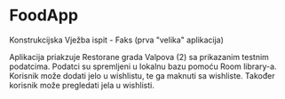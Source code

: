# FoodApp
Konstrukcijska Vježba ispit - Faks (prva "velika" aplikacija)


Aplikacija priakzuje Restorane grada Valpova (2) sa prikazanim testnim podatcima.
Podatci su spremljeni u lokalnu bazu pomoću Room library-a.
Korisnik može dodati jelo u wishlistu, te ga maknuti sa wishliste.
Također korisnik može pregledati jela u wishlisti.
